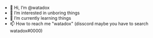 - 👋 Hi, I’m @watadox
- 👀 I’m interested in unboring things
- 🌱 I’m currently learning things
- 📫 How to reach me "watadox" (disscord maybe you have to search watadox#0000)
